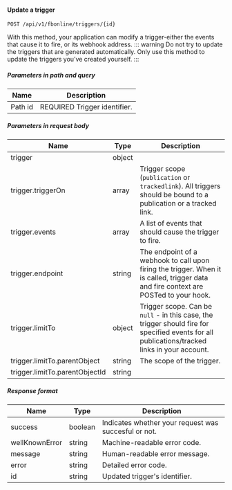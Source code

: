 #### Update a trigger
`POST /api/v1/fbonline/triggers/{id}`

With this method, your application can modify a trigger-either the events that cause it to fire, or its webhook address.
::: warning
Do not try to update the triggers that are generated automatically. Only use this method to update the triggers you’ve created yourself.
:::
##### Parameters in path and query
|Name|Description|
|-|-|
|<Badge>Path</Badge> id|<Badge>REQUIRED</Badge> Trigger identifier.|
##### Parameters in request body
|Name|Type|Description|
|-|-|-|
|trigger|object||
|trigger.triggerOn|array|Trigger scope (`publication` or `trackedlink`). All triggers should be bound to a publication or a tracked link.|
|trigger.events|array|A list of events that should cause the trigger to fire.|
|trigger.endpoint|string|The endpoint of a webhook to call upon firing the trigger. When it is called, trigger data  and fire context are POSTed to your hook.|
|trigger.limitTo|object|Trigger scope. Can be `null` - in this case, the trigger should fire for specified events for all publications/tracked links in your account.|
|trigger.limitTo.parentObject|string|The scope of the trigger.|
|trigger.limitTo.parentObjectId|string||
##### Response format
|Name|Type|Description|
|-|-|-|
|success|boolean|Indicates whether your request was succesful or not.|
|wellKnownError|string|Machine-readable error code.|
|message|string|Human-readable error message.|
|error|string|Detailed error code.|
|id|string|Updated trigger's identifier.|
